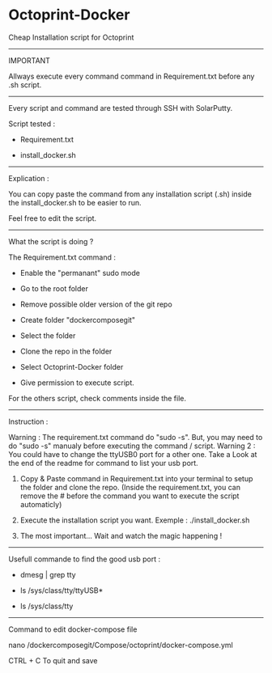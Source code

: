 # Octoprint-Docker
 Cheap Installation script for Octoprint

**********************
IMPORTANT

Allways execute every command command in Requirement.txt before any .sh script.

**********************
Every script and command are tested through SSH with SolarPutty.

Script tested : 

 - Requirement.txt

 - install_docker.sh

**********************
Explication :

You can copy paste the command from any installation script (.sh) inside the install_docker.sh to be easier to run.

Feel free to edit the script.

**********************
What the script is doing ?

The Requirement.txt command : 

- Enable the "permanant" sudo mode

- Go to the root folder

- Remove possible older version of the git repo

- Create folder "dockercomposegit"

- Select the folder

- Clone the repo in the folder

- Select Octoprint-Docker folder

- Give permission to execute script.

For the others script, check comments inside the file.

**********************
Instruction :

Warning : The requirement.txt command do "sudo -s". But, you may need to do "sudo -s" manualy before executing the command / script.
Warning 2 : You could have to change the ttyUSB0 port for a other one. Take a Look at the end of the readme for command to list your usb port.

1. Copy & Paste command in Requirement.txt into your terminal to setup the folder and clone the repo. (Inside the requirement.txt, you can remove the # before the command you want to execute the script automaticly)

2. Execute the installation script you want. Exemple : ./install_docker.sh

3. The most important... Wait and watch the magic happening ! 

**********************
Usefull commande to find the good usb port : 

- dmesg | grep tty

- ls /sys/class/tty/ttyUSB* 

- ls /sys/class/tty

*********************
Command to edit docker-compose file

nano /dockercomposegit/Compose/octoprint/docker-compose.yml

CTRL + C To quit and save

